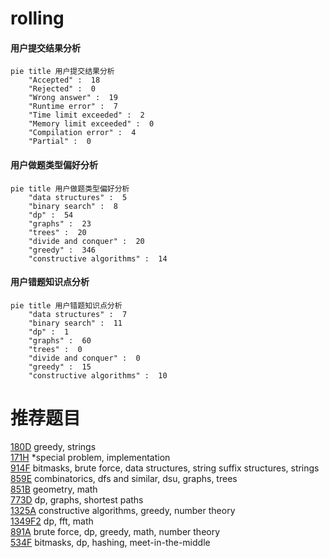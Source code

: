 # rolling

<!-- tabs:start -->



#### **用户提交结果分析**

```mermaid
pie title 用户提交结果分析
    "Accepted" :  18
    "Rejected" :  0
    "Wrong answer" :  19
    "Runtime error" :  7
    "Time limit exceeded" :  2
    "Memory limit exceeded" :  0
    "Compilation error" :  4
    "Partial" :  0
```

#### **用户做题类型偏好分析**

```mermaid
pie title 用户做题类型偏好分析
    "data structures" :  5
    "binary search" :  8
    "dp" :  54
    "graphs" :  23
    "trees" :  20
    "divide and conquer" :  20
    "greedy" :  346
    "constructive algorithms" :  14
```
#### **用户错题知识点分析**

```mermaid
pie title 用户错题知识点分析
    "data structures" :  7
    "binary search" :  11
    "dp" :  1
    "graphs" :  60
    "trees" :  0
    "divide and conquer" :  0
    "greedy" :  15
    "constructive algorithms" :  10
```



<!-- tabs:end -->
# 推荐题目
[180D](https://codeforces.com/contest/180/problem/D)		greedy,
                        strings		  
[171H](https://codeforces.com/contest/171/problem/H)		*special problem,
                        implementation		  
[914F](https://codeforces.com/contest/914/problem/F)		bitmasks,
                        brute force,
                        data structures,
                        string suffix structures,
                        strings		  
[859E](https://codeforces.com/contest/859/problem/E)		combinatorics,
                        dfs and similar,
                        dsu,
                        graphs,
                        trees		  
[851B](https://codeforces.com/contest/851/problem/B)		geometry,
                        math		  
[773D](https://codeforces.com/contest/773/problem/D)		dp,
                        graphs,
                        shortest paths		  
[1325A](https://codeforces.com/contest/1325/problem/A)		constructive algorithms,
                        greedy,
                        number theory		  
[1349F2](https://codeforces.com/contest/1349F/problem/2)		dp,
                        fft,
                        math		  
[891A](https://codeforces.com/contest/891/problem/A)		brute force,
                        dp,
                        greedy,
                        math,
                        number theory		  
[534F](https://codeforces.com/contest/534/problem/F)		bitmasks,
                        dp,
                        hashing,
                        meet-in-the-middle		  
